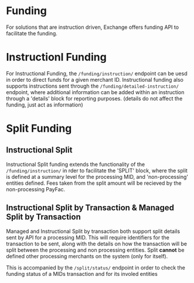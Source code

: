 # Funding
For solutions that are instruction driven, Exchange offers funding API to facilitate the funding. 
# Instructionl Funding

For Instructional Funding, the `/funding/instruction/` endpoint can be uesd in order to direct funds for a given merchant ID. 
Instructional funding also supports instructions sent through the `/funding/detailed-instruction/` endpoint, where additional information can be added within an instruction through a 'details' block for reporting purposes. (details do not affect the funding, just act as information)

# Split Funding
## Instructional Split

Instructional Split funding extends the functionality of the `/funding/instruction/` in rder to facilitate the 'SPLIT' block, where the split is defined at a summary level for the processing MID, and 'non-processing' entities defined. Fees taken from the split amount will be recieved by the non-processing PayFac.

## Instructional Split by Transaction & Managed Split by Transaction

Managed and Instructional Split by transaction both support split details sent by API for a processing MID. This will require identifiers for the transaction to be sent, along with the details on how the transaction will be split between the processing and non processing entities. Split **cannot** be defined other processing merchants on the system (only for itself).

This is accompanied by the `/split/status/` endpoint in order to check the funding status of a MIDs transaction and for its involed entities
